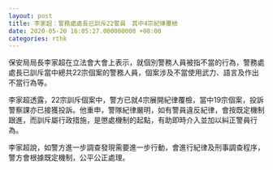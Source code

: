 ```yaml
---
layout: post
title: 李家超：警務處處長已訓斥22警員　其中4宗紀律覆檢
date: 2020-05-20 16:05:27.000000000 +08:00
categories: rthk
---
```


保安局局長李家超在立法會大會上表示，就個別警務人員被指不當的行為，警務處處長已訓斥當中總共22宗個案的警務人員，個案涉及不當使用武力、語言及作出不當行為等。

李家超透露，22宗訓斥個案中，警方已就4宗展開紀律覆檢，當中19宗個案，投訴警察課亦已接獲投訴。他重申，警隊紀律嚴明，如有警員違反紀律，會按既定機制跟進，而訓斥屬行政措施，是懲處機制的起點，有助即時介入並加以糾正警員行為。

李家超說，如警方進一步調查發現需要進一步行動，會進行紀律及刑事調查程序，警方會根據既定機制，公平公正處理。
